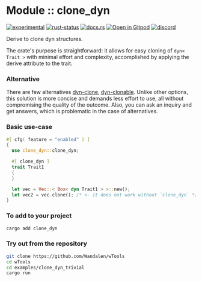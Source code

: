 <!-- {{# generate.module_header{} #}} -->
# Module :: clone_dyn

[![experimental](https://raster.shields.io/static/v1?label=stability&message=experimental&color=orange&logoColor=eee)](https://github.com/emersion/stability-badges#experimental) [![rust-status](https://github.com/Wandalen/wTools/actions/workflows/ModuleCloneDynPush.yml/badge.svg)](https://github.com/Wandalen/wTools/actions/workflows/ModuleCloneDynPush.yml) [![docs.rs](https://img.shields.io/docsrs/clone_dyn?color=e3e8f0&logo=docs.rs)](https://docs.rs/clone_dyn) [![Open in Gitpod](https://raster.shields.io/static/v1?label=try&message=online&color=eee&logo=gitpod&logoColor=eee)](https://gitpod.io/#RUN_PATH=.,SAMPLE_FILE=sample%2Frust%2Fclone_dyn_trivial_sample%2Fsrc%2Fmain.rs,RUN_POSTFIX=--example%20clone_dyn_trivial_sample/https://github.com/Wandalen/wTools) [![discord](https://img.shields.io/discord/872391416519737405?color=eee&logo=discord&logoColor=eee&label=ask)](https://discord.gg/m3YfbXpUUY)

Derive to clone dyn structures.

The crate's purpose is straightforward: it allows for easy cloning of `dyn< Trait >` with minimal effort and complexity, accomplished by applying the derive attribute to the trait.

### Alternative

There are few alternatives [dyn-clone](https://github.com/dtolnay/dyn-clone), [dyn-clonable](https://github.com/kardeiz/objekt-clonable). Unlike other options, this solution is more concise and demands less effort to use, all without compromising the quality of the outcome. Also, you can ask an inquiry and get answers, which is problematic in the case of alternatives.

### Basic use-case

<!-- begin {{# generate.module_sample( "example/clone_dyn_trivail_sample.rs" ) #}} -->

```rust ignore
#[ cfg( feature = "enabled" ) ]
{
  use clone_dyn::clone_dyn;

  #[ clone_dyn ]
  trait Trait1
  {
  }

  let vec = Vec::< Box< dyn Trait1 > >::new();
  let vec2 = vec.clone(); /* <- it does not work without `clone_dyn` */
}
```

<!-- end -->

### To add to your project

```sh
cargo add clone_dyn
```

### Try out from the repository

```sh
git clone https://github.com/Wandalen/wTools
cd wTools
cd examples/clone_dyn_trivial
cargo run
```
